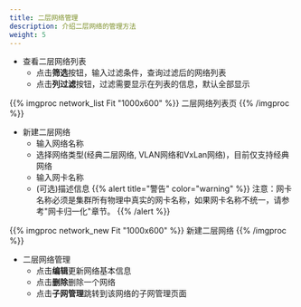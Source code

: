 ```yaml
---
title: 二层网络管理
description: 介绍二层网络的管理方法
weight: 5
---
```


* 查看二层网络列表
  * 点击**筛选**按钮，输入过滤条件，查询过滤后的网络列表
  * 点击**列过滤**按钮，过滤需要显示在列表的信息，默认全部显示

{{% imgproc network_list Fit "1000x600" %}}
二层网络列表页
{{% /imgproc %}}

* 新建二层网络
  * 输入网络名称
  * 选择网络类型(经典二层网络, VLAN网络和VxLan网络)，目前仅支持经典网络
  * 输入网卡名称
  * (可选)描述信息
{{% alert title="警告" color="warning" %}}
注意：网卡名称必须是集群所有物理中真实的网卡名称，如果网卡名称不统一，请参考"网卡归一化"章节。
{{% /alert %}}

{{% imgproc network_new Fit "1000x600" %}}
新建二层网络
{{% /imgproc %}}

* 二层网络管理
  * 点击**编辑**更新网络基本信息
  * 点击**删除**删除一个网络
  * 点击**子网管理**跳转到该网络的子网管理页面
